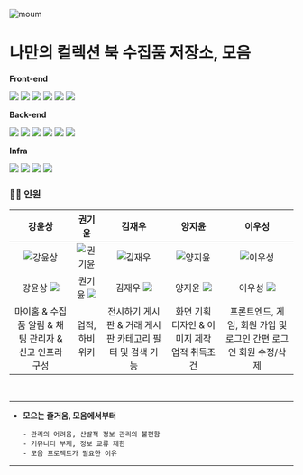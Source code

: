 ![moum](https://github.com/user-attachments/assets/b22aa708-e791-4c17-8151-27edb7f4dd58)
# **나만의 컬렉션 북 수집품 저장소, 모음**

<div align="left">

**Front-end**

<img src="https://img.shields.io/badge/html5-E34F26?style=for-the-badge&logo=html5&logoColor=white">
<img src="https://img.shields.io/badge/css-1572B6?style=for-the-badge&logo=css3&logoColor=white">
<img src="https://img.shields.io/badge/javascript-F7DF1E?style=for-the-badge&logo=javascript&logoColor=black">
<img src="https://img.shields.io/badge/bootstrap-7952B3?style=for-the-badge&logo=bootstrap&logoColor=white">
<img src="https://img.shields.io/badge/thymeleaf-005F0F?style=for-the-badge&logo=thymeleaf&logoColor=white">
<img src="https://img.shields.io/badge/jquery-0769AD?style=for-the-badge&logo=jquery&logoColor=white">



**Back-end**

<img src="https://img.shields.io/badge/springboot-6DB33F?style=for-the-badge&logo=springboot&logoColor=white">
<img src="https://img.shields.io/badge/java-007396?style=for-the-badge&logo=java&logoColor=white">
<img src="https://img.shields.io/badge/python-3776AB?style=for-the-badge&logo=python&logoColor=white">
<img src="https://img.shields.io/badge/mysql-4479A1?style=for-the-badge&logo=mysql&logoColor=white">
<img src="https://img.shields.io/badge/mybatis-000000?style=for-the-badge&logo=mybatis&logoColor=white">
<img src="https://img.shields.io/badge/Kafka-231F20?style=for-the-badge&logo=apache-kafka&logoColor=white">


**Infra**

<img src="https://img.shields.io/badge/navercloud-03C75A?style=for-the-badge&logo=naver&logoColor=white">
<img src="https://img.shields.io/badge/Docker-2496ED?style=for-the-badge&logo=docker&logoColor=white">
<img src="https://img.shields.io/badge/Jenkins-6D6B6D?style=for-the-badge&logo=jenkins&logoColor=white">
<img src="https://img.shields.io/badge/github-181717?style=for-the-badge&logo=github&logoColor=white">

</div>

### 🧑‍🎓 인원

|강윤상|권기윤|김재우|양지윤|이우성|
|:---:|:---:|:---:|:---:|:---:|
|![강윤상](https://github.com/user-attachments/assets/6545033e-b5ca-49e3-ac4e-bd46232b8feb)|![권기윤](https://github.com/user-attachments/assets/44cb38ac-a51e-4c7c-89be-1798e21a0fa0)|![김재우](https://github.com/user-attachments/assets/e6de6fba-b6fa-4890-9e36-06464fd350c1)|![양지윤](https://github.com/user-attachments/assets/1becc7c8-be23-40cd-8479-0d2b9d37af42)|![이우성](https://github.com/user-attachments/assets/c34adb34-6b89-4a62-8299-ecb5b352fa93)|
|강윤상 [<img src="https://img.shields.io/badge/GitHub-181717?style=flat-square&logo=GitHub&logoColor=white"/>](https://github.com/chocolithm)|권기윤 [<img src="https://img.shields.io/badge/GitHub-181717?style=flat-square&logo=GitHub&logoColor=white"/>](https://github.com/Homez96)|김재우 [<img src="https://img.shields.io/badge/GitHub-181717?style=flat-square&logo=GitHub&logoColor=white"/>](https://github.com/stereokim123)|양지윤 [<img src="https://img.shields.io/badge/GitHub-181717?style=flat-square&logo=GitHub&logoColor=white"/>](https://github.com/j1yunn)|이우성 [<img src="https://img.shields.io/badge/GitHub-181717?style=flat-square&logo=GitHub&logoColor=white"/>](https://github.com/Nari-Lee)
|마이홈 & 수집품 알림 & 채팅 관리자 & 신고 인프라 구성|업적, 하비위키|전시하기 게시판 & 거래 게시판 카테고리 필터 및 검색 기능|화면 기획 디자인 & 이미지 제작 업적 취득조건|프론트엔드, 게임, 회원 가입 및 로그인 간편 로그인 회원 수정/삭제|


<br/>

<hr/>

- **모으는 즐거움, 모음에서부터**
  ```
  - 관리의 어려움, 산발적 정보 관리의 불편함
  - 커뮤니티 부재, 정보 교류 제한
  - 모음 프로젝트가 필요한 이유
  ```

<hr/>
